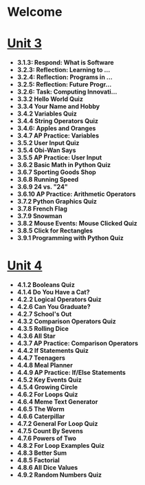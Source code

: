 # Welcome

# [Unit 3](https://github.com/tseytsud/codehs/blob/main/Unit%203.md#unit-3)
- **3.1.3: Respond: What is Software**
- **3.2.3: Reflection: Learning to …**
- **3.2.4: Reflection: Programs in …**
- **3.2.5: Reflection: Future Progr…**
- **3.2.6: Task: Computing Innovati…**
- **3.3.2 Hello World Quiz**
- **3.3.4 Your Name and Hobby**
- **3.4.2 Variables Quiz**
- **3.4.4 String Operators Quiz**
- **3.4.6: Apples and Oranges**
- **3.4.7 AP Practice: Variables**
- **3.5.2 User Input Quiz**
- **3.5.4 Obi-Wan Says**
- **3.5.5 AP Practice: User Input**
- **3.6.2 Basic Math in Python Quiz**
- **3.6.7 Sporting Goods Shop**
- **3.6.8 Running Speed**
- **3.6.9 24 vs. "24"**
- **3.6.10 AP Practice: Arithmetic Operators**
- **3.7.2 Python Graphics Quiz**
- **3.7.8 French Flag**
- **3.7.9 Snowman**
- **3.8.2 Mouse Events: Mouse Clicked Quiz**
- **3.8.5 Click for Rectangles**
- **3.9.1 Programming with Python Quiz**

# [Unit 4](https://github.com/tseytsud/codehs/blob/main/Unit%203.md#unit-4)

- **4.1.2 Booleans Quiz**
- **4.1.4 Do You Have a Cat?**
- **4.2.2 Logical Operators Quiz**
- **4.2.6 Can You Graduate?**
- **4.2.7 School's Out**
- **4.3.2 Comparison Operators Quiz**
- **4.3.5 Rolling Dice**
- **4.3.6 All Star**
- **4.3.7 AP Practice: Comparison Operators**
- **4.4.2 If Statements Quiz**
- **4.4.7 Teenagers**
- **4.4.8 Meal Planner**
- **4.4.9 AP Practice: If/Else Statements**
- **4.5.2 Key Events Quiz**
- **4.5.4 Growing Circle**
- **4.6.2 For Loops Quiz**
- **4.6.4 Meme Text Generator**
- **4.6.5 The Worm**
- **4.6.6 Caterpillar**
- **4.7.2 General For Loop Quiz**
- **4.7.5 Count By Sevens**
- **4.7.6 Powers of Two**
- **4.8.2 For Loop Examples Quiz**
- **4.8.3 Better Sum**
- **4.8.5 Factorial**
- **4.8.6 All Dice Values**
- **4.9.2 Random Numbers Quiz**
